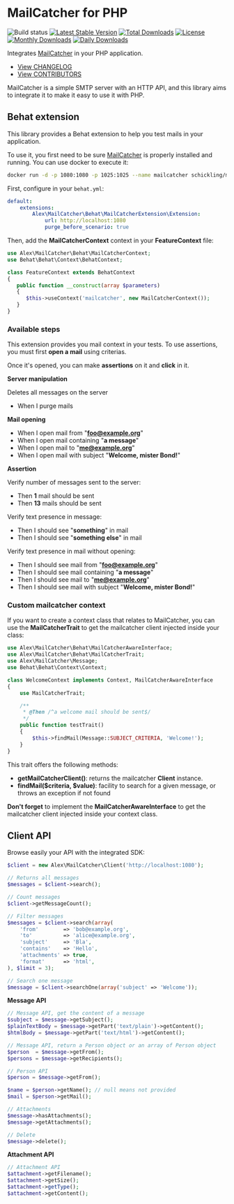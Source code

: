 # MailCatcher for PHP

![Build status](https://travis-ci.org/alexandresalome/mailcatcher.png?branch=master) [![Latest Stable Version](https://poser.pugx.org/alexandresalome/mailcatcher/v/stable)](https://packagist.org/packages/alexandresalome/mailcatcher) [![Total Downloads](https://poser.pugx.org/alexandresalome/mailcatcher/downloads)](https://packagist.org/packages/alexandresalome/mailcatcher) [![License](https://poser.pugx.org/alexandresalome/mailcatcher/license)](https://packagist.org/packages/alexandresalome/mailcatcher) [![Monthly Downloads](https://poser.pugx.org/alexandresalome/mailcatcher/d/monthly)](https://packagist.org/packages/alexandresalome/mailcatcher) [![Daily Downloads](https://poser.pugx.org/alexandresalome/mailcatcher/d/daily)](https://packagist.org/packages/alexandresalome/mailcatcher)

Integrates [MailCatcher](http://mailcatcher.me) in your PHP application.

* [View CHANGELOG](CHANGELOG.md)
* [View CONTRIBUTORS](CONTRIBUTORS.md)

MailCatcher is a simple SMTP server with an HTTP API, and this library aims to
integrate it to make it easy to use it with PHP.

## Behat extension

This library provides a Behat extension to help you test mails in your application.

To use it, you first need to be sure [MailCatcher](http://mailcatcher.me) is
properly installed and running. You can use docker to execute it:

```bash
docker run -d -p 1080:1080 -p 1025:1025 --name mailcatcher schickling/mailcatcher
```

First, configure in your ``behat.yml``:

```yaml
default:
    extensions:
        Alex\MailCatcher\Behat\MailCatcherExtension\Extension:
            url: http://localhost:1080
            purge_before_scenario: true
```

Then, add the **MailCatcherContext** context in your **FeatureContext** file:

```php
use Alex\MailCatcher\Behat\MailCatcherContext;
use Behat\Behat\Context\BehatContext;

class FeatureContext extends BehatContext
{
   public function __construct(array $parameters)
   {
      $this->useContext('mailcatcher', new MailCatcherContext());
   }
}
```

### Available steps

This extension provides you mail context in your tests. To use assertions, you
must first **open a mail** using criterias.

Once it's opened, you can make **assertions** on it and **click** in it.

**Server manipulation**

Deletes all messages on the server

* When I purge mails

**Mail opening**

* When I open mail from "**foo@example.org**"
* When I open mail containing "**a message**"
* When I open mail to "**me@example.org**"
* When I open mail with subject "**Welcome, mister Bond!**"

**Assertion**

Verify number of messages sent to the server:

* Then **1** mail should be sent
* Then **13** mails should be sent

Verify text presence in message:

* Then I should see "**something**" in mail
* Then I should see "**something else**" in mail

Verify text presence in mail without opening:

* Then I should see mail from "**foo@example.org**"
* Then I should see mail containing "**a message**"
* Then I should see mail to "**me@example.org**"
* Then I should see mail with subject "**Welcome, mister Bond!**"

### Custom mailcatcher context

If you want to create a context class that relates to MailCatcher, you can use the **MailCatcherTrait** to get the mailcatcher client injected inside your class:

```php
use Alex\MailCatcher\Behat\MailCatcherAwareInterface;
use Alex\MailCatcher\Behat\MailCatcherTrait;
use Alex\MailCatcher\Message;
use Behat\Behat\Context\Context;

class WelcomeContext implements Context, MailCatcherAwareInterface
{
    use MailCatcherTrait;

    /**
     * @Then /^a welcome mail should be sent$/
     */
    public function testTrait()
    {
        $this->findMail(Message::SUBJECT_CRITERIA, 'Welcome!');
    }
}
```

This trait offers the following methods:

* **getMailCatcherClient()**: returns the mailcatcher **Client**  instance.
* **findMail($criteria, $value)**: facility to search for a given message, or throws an exception if not found

**Don't forget** to implement the **MailCatcherAwareInterface** to get the mailcatcher client injected inside your context class.

## Client API

Browse easily your API with the integrated SDK:

```php
$client = new Alex\MailCatcher\Client('http://localhost:1080');

// Returns all messages
$messages = $client->search();

// Count messages
$client->getMessageCount();

// Filter messages
$messages = $client->search(array(
    'from'        => 'bob@example.org',
    'to'          => 'alice@example.org',
    'subject'     => 'Bla',
    'contains'    => 'Hello',
    'attachments' => true,
    'format'      => 'html',
), $limit = 3);

// Search one message
$message = $client->searchOne(array('subject' => 'Welcome'));
```

**Message API**

```php
// Message API, get the content of a message
$subject = $message->getSubject();
$plainTextBody = $message->getPart('text/plain')->getContent();
$htmlBody = $message->getPart('text/html')->getContent();

// Message API, return a Person object or an array of Person object
$person  = $message->getFrom();
$persons = $message->getRecipients();

// Person API
$person = $message->getFrom();

$name = $person->getName(); // null means not provided
$mail = $person->getMail();

// Attachments
$message->hasAttachments();
$message->getAttachments();

// Delete
$message->delete();
```

**Attachment API**

```php
// Attachment API
$attachment->getFilename();
$attachment->getSize();
$attachment->getType();
$attachment->getContent();
```
